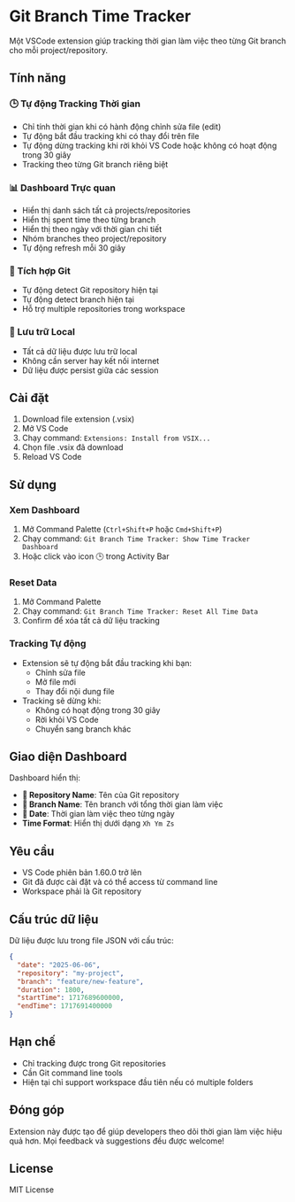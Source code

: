 # Git Branch Time Tracker

Một VSCode extension giúp tracking thời gian làm việc theo từng Git branch cho mỗi project/repository.

## Tính năng

### 🕒 Tự động Tracking Thời gian

- Chỉ tính thời gian khi có hành động chỉnh sửa file (edit)
- Tự động bắt đầu tracking khi có thay đổi trên file
- Tự động dừng tracking khi rời khỏi VS Code hoặc không có hoạt động trong 30 giây
- Tracking theo từng Git branch riêng biệt

### 📊 Dashboard Trực quan

- Hiển thị danh sách tất cả projects/repositories
- Hiển thị spent time theo từng branch
- Hiển thị theo ngày với thời gian chi tiết
- Nhóm branches theo project/repository
- Tự động refresh mỗi 30 giây

### 🔧 Tích hợp Git

- Tự động detect Git repository hiện tại
- Tự động detect branch hiện tại
- Hỗ trợ multiple repositories trong workspace

### 💾 Lưu trữ Local

- Tất cả dữ liệu được lưu trữ local
- Không cần server hay kết nối internet
- Dữ liệu được persist giữa các session

## Cài đặt

1. Download file extension (.vsix)
2. Mở VS Code
3. Chạy command: `Extensions: Install from VSIX...`
4. Chọn file .vsix đã download
5. Reload VS Code

## Sử dụng

### Xem Dashboard

1. Mở Command Palette (`Ctrl+Shift+P` hoặc `Cmd+Shift+P`)
2. Chạy command: `Git Branch Time Tracker: Show Time Tracker Dashboard`
3. Hoặc click vào icon 🕒 trong Activity Bar

### Reset Data

1. Mở Command Palette
2. Chạy command: `Git Branch Time Tracker: Reset All Time Data`
3. Confirm để xóa tất cả dữ liệu tracking

### Tracking Tự động

- Extension sẽ tự động bắt đầu tracking khi bạn:
  - Chỉnh sửa file
  - Mở file mới
  - Thay đổi nội dung file
- Tracking sẽ dừng khi:
  - Không có hoạt động trong 30 giây
  - Rời khỏi VS Code
  - Chuyển sang branch khác

## Giao diện Dashboard

Dashboard hiển thị:

- **📁 Repository Name**: Tên của Git repository
- **🌿 Branch Name**: Tên branch với tổng thời gian làm việc
- **📅 Date**: Thời gian làm việc theo từng ngày
- **Time Format**: Hiển thị dưới dạng `Xh Ym Zs`

## Yêu cầu

- VS Code phiên bản 1.60.0 trở lên
- Git đã được cài đặt và có thể access từ command line
- Workspace phải là Git repository

## Cấu trúc dữ liệu

Dữ liệu được lưu trong file JSON với cấu trúc:

```json
{
  "date": "2025-06-06",
  "repository": "my-project",
  "branch": "feature/new-feature",
  "duration": 1800,
  "startTime": 1717689600000,
  "endTime": 1717691400000
}
```

## Hạn chế

- Chỉ tracking được trong Git repositories
- Cần Git command line tools
- Hiện tại chỉ support workspace đầu tiên nếu có multiple folders

## Đóng góp

Extension này được tạo để giúp developers theo dõi thời gian làm việc hiệu quả hơn. Mọi feedback và suggestions đều được welcome!

## License

MIT License
